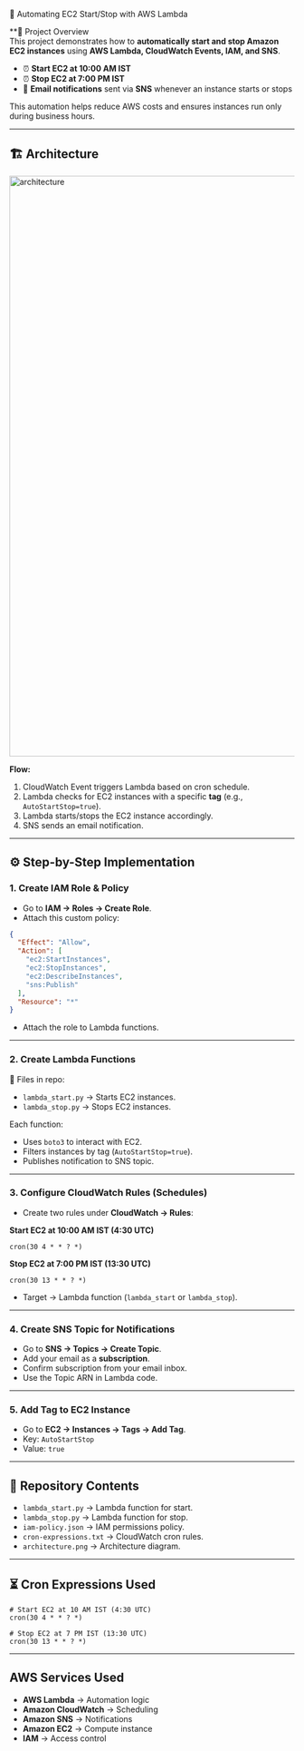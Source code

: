 🚀 Automating EC2 Start/Stop with AWS Lambda  

**📌 Project Overview  
This project demonstrates how to **automatically start and stop Amazon EC2 instances** using **AWS Lambda, CloudWatch Events, IAM, and SNS**.  

- ⏰ **Start EC2 at 10:00 AM IST**  
- ⏰ **Stop EC2 at 7:00 PM IST**  
- 📩 **Email notifications** sent via **SNS** whenever an instance starts or stops  

This automation helps reduce AWS costs and ensures instances run only during business hours.  

---

## 🏗️ Architecture  
<img width="1024" height="1024" alt="architecture" src="https://github.com/user-attachments/assets/f1e5cdff-91c5-4e98-a0a7-e59363cb8344" />

  

**Flow:**  
1. CloudWatch Event triggers Lambda based on cron schedule.  
2. Lambda checks for EC2 instances with a specific **tag** (e.g., `AutoStartStop=true`).  
3. Lambda starts/stops the EC2 instance accordingly.  
4. SNS sends an email notification.  

---

## ⚙️ Step-by-Step Implementation  

### **1. Create IAM Role & Policy**  
- Go to **IAM → Roles → Create Role**.  
- Attach this custom policy:  

```json
{
  "Effect": "Allow",
  "Action": [
    "ec2:StartInstances",
    "ec2:StopInstances",
    "ec2:DescribeInstances",
    "sns:Publish"
  ],
  "Resource": "*"
}
````

* Attach the role to Lambda functions.

---

### **2. Create Lambda Functions**

📂 Files in repo:

* `lambda_start.py` → Starts EC2 instances.
* `lambda_stop.py` → Stops EC2 instances.

Each function:

* Uses `boto3` to interact with EC2.
* Filters instances by tag (`AutoStartStop=true`).
* Publishes notification to SNS topic.

---

### **3. Configure CloudWatch Rules (Schedules)**

* Create two rules under **CloudWatch → Rules**:

 **Start EC2 at 10:00 AM IST (4:30 UTC)**

```
cron(30 4 * * ? *)
```

 **Stop EC2 at 7:00 PM IST (13:30 UTC)**

```
cron(30 13 * * ? *)
```

* Target → Lambda function (`lambda_start` or `lambda_stop`).

---

### **4. Create SNS Topic for Notifications**

* Go to **SNS → Topics → Create Topic**.
* Add your email as a **subscription**.
* Confirm subscription from your email inbox.
* Use the Topic ARN in Lambda code.

---

### **5. Add Tag to EC2 Instance**

* Go to **EC2 → Instances → Tags → Add Tag**.
* Key: `AutoStartStop`
* Value: `true`

---

## 📂 Repository Contents

* `lambda_start.py` → Lambda function for start.
* `lambda_stop.py` → Lambda function for stop.
* `iam-policy.json` → IAM permissions policy.
* `cron-expressions.txt` → CloudWatch cron rules.
* `architecture.png` → Architecture diagram.

---

## ⏳ Cron Expressions Used

```
# Start EC2 at 10 AM IST (4:30 UTC)
cron(30 4 * * ? *)

# Stop EC2 at 7 PM IST (13:30 UTC)
cron(30 13 * * ? *)
```

---

##  AWS Services Used

* **AWS Lambda** → Automation logic
* **Amazon CloudWatch** → Scheduling
* **Amazon SNS** → Notifications
* **Amazon EC2** → Compute instance
* **IAM** → Access control
